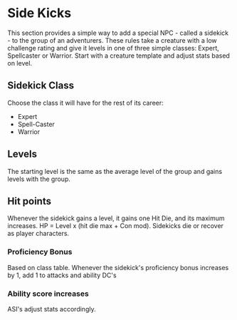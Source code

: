 # Side Kicks
This section provides a simple way to add a special NPC - called a sidekick - to the group of an adventurers. These rules take a creature with a low challenge rating and give it levels in one of three simple classes: Expert, Spellcaster or Warrior. Start with a creature template and adjust stats based on level.

## Sidekick Class
Choose the class it will have for the rest of its career: 
- Expert
- Spell-Caster
- Warrior

## Levels
The starting level is the same as the average level of the group and gains levels with the group.

## Hit points
Whenever the sidekick gains a level, it gains one Hit Die, and its maximum increases. HP = Level x (hit die max + Con mod).
Sidekicks die or recover as player characters.

### Proficiency Bonus
Based on class table. Whenever the sidekick's proficiency bonus increases by 1, add 1 to attacks and ability DC's

###  Ability score increases
ASI's adjust stats accordingly.
